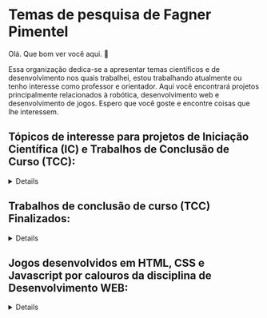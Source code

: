 <h1>Temas de pesquisa de Fagner Pimentel</h1>
<p> Olá. Que bom ver você aqui. 👋 </p>
<p>Essa organização dedica-se a apresentar temas científicos e de desenvolvimento nos quais trabalhei, estou trabalhando atualmente ou tenho interesse como professor e orientador.
Aqui você encontrará projetos principalmente relacionados à robótica, desenvolvimento web e desenvolvimento de jogos. Espero que você goste e encontre coisas que lhe interessem.</p>


<summary><h2>Tópicos de interesse para projetos de Iniciação Científica (IC) e Trabalhos de Conclusão de Curso (TCC):</h2></summary>
<details>
  <table>
    <thead>
      <tr>
        <th>Tema</th>
        <th>Sites relacionados</th>
        <th>Palavras chaves</th>
        <th>Objetivo</th>
      </tr>
    </thead>
    <tbody>
      <tr>
        <th>Robocup @Home</th>
        <td>
          <a href="https://athome.robocup.org/">athome.robocup.org</a> 
          <br>
          <a href="https://github.com/RoboCupAtHomeLatinAmerica">github.com/RoboCupAtHomeLatinAmerica</a>
        </td>
        <td>
          Robótica <br>
          Robótica móvel <br>
          Robótica de serviço <br>
          Robôs Reais <br>
          Competição <br>
          IA <br>
          Navegação <br>
          Manipulação <br>
          IHR <br>
          ROS <br>
        </td>
        <td>A liga RoboCup@Home tem como objetivo desenvolver tecnologia robótica de serviço e assistência com alta relevância para futuras aplicações domésticas pessoais.</td>
      </tr>
      <tr>
        <th>Robocup ArmChalenge</th>
        <td><a href="https://arm.robocup.org/">arm.robocup.org</a></td>
        <td>
          Robótica <br>
          Robôs simulados <br>
          Competição <br>
          IA <br>
          Manipulação <br>
          ROS <br>
          Matlab <br>
        </td>
        <td>O Desafio de Manipulação de Robôs Autônomos é um evento afiliado à RoboCup que visa envolver jovens pesquisadores e estudantes para abordar problemas desafiadores relacionados à manipulação de robôs autônomos, dentro de uma competição científica educacional</td>
      </tr>
      <tr>
        <th>Robocup Simulação 3D</th>
        <td><a href="https://ssim.robocup.org/3d-simulation/">ssim.robocup.org/3d-simulation</a></td>
        <td>
          Robótica <br>
          Robótica móvel <br>
          Robôs humanoides <br>
          Robôs simulados <br>
          Competição <br>
          IA <br>
          Navegação <br>
        </td>
        <td>A liga de simulaçao 3D usa um simulador de futebol humanóide 3D multiagente para promover pesquisa e desenvolvimento em Inteligência Artificial e Robótica. Esta liga é focada em estratégia de equipe, robótica humanoide, aprendizagem, otimização e inteligência artificial.</td>
      </tr>
      <tr>
        <th>RoboRacer</th>
        <td><a href="https://roboracer.ai/">roboracer.ai</a></td>
        <td>
          Robótica <br>
          Robótica móvel <br>
          Robôs Reais <br>
          Competição <br>
          IA <br>
          Navegação <br>
          ROS <br>
        </td>
        <td>RoboRacer é uma comunidade internacional de pesquisadores, engenheiros e entusiastas de sistemas autônomos. Foi originalmente fundado na Universidade da Pensilvânia em 2016, mas desde então se espalhou para muitas outras instituições em todo o mundo. A missão da RoboRacer é fomentar o interesse, o entusiasmo e o pensamento crítico sobre o campo cada vez mais onipresente dos sistemas autônomos.</td>
      </tr>
      <tr>
        <th>MicroMouse</th>
        <td><a href="https://en.wikipedia.org/wiki/Micromouse">wikipedia.org</a></td>
        <td>
          Robótica <br>
          Robótica móvel <br>
          Robôs Reais <br>
          Competição <br>
          IA <br>
          Navegação <br>
          ROS <br>
        </td>
        <td>Micromouse é um evento onde pequenos ratos robóticos competem para resolver um labirinto 16×16. Cada célula do labirinto possui 180 mm quadrados e paredes de 50 mm de altura. Os ratos são robôs completamente autônomos que devem encontrar o caminho de uma posição inicial predeterminada até a área central do labirinto sem ajuda.</td>
      </tr>
      <tr>
        <th>ROS</th>
        <td><a href="https://ros.org/">ros.org</a></td>
        <td>
          Robótica <br>
          Robótica móvel <br>
          Robótica de serviço <br>
          Robôs Reais <br>
          Robôs simulados <br>
          Competição <br>
          IA <br>
          Navegação <br>
          Manipulação <br>
          IHR <br>
        </td>
        <td>O Robot Operating System (ROS) é um conjunto de bibliotecas de software e ferramentas que ajudam você a construir aplicativos de robô. De drivers a algoritmos de última geração e com poderosas ferramentas de desenvolvedor, o ROS tem o que você precisa para seu próximo projeto de robótica. E é tudo de código aberto.</td>
      </tr>
      <tr>
        <td>Gamificação</td>
        <td>-</td>
        <td>
          Jogos <br>
          Aprendizado <br>
          Unity <br>
        </td>
        <td>Gamificação é a aplicação de elementos de jogos em contextos não relacionados a jogos. O objetivo é motivar, ensinar e aumentar o engajamento dos usuários. </td>
      </tr>
    </tbody>
  </table>
</details>

<summary><h2>Trabalhos de conclusão de curso (TCC) Finalizados:</h2></summary>
<details>
  
| Repositório GitHub | Repositório Biblioteca |
|---|---|
| <a href="https://github.com/FagnerPimentel-Academic/robo-de-limpeza-industrial">robo-de-limpeza-industrial</a> | https://repositorio.fei.edu.br/items/bdb2c727-5030-4460-a5fb-ec5bc0fe34f3 |
| <a href="https://github.com/FagnerPimentel-Academic/influencia-de-emocoes-em-jogos">influencia-de-emocoes-em-jogos</a> | https://repositorio.fei.edu.br/workspaceitems/7279/view |
| <a href="https://github.com/FagnerPimentel-Academic/implementacao-de-um-ambiente-de-aprendizado-virtual-gamificado">implementacao-de-um-ambiente-de-aprendizado-virtual-gamificado</a> | https://repositorio.fei.edu.br/workspaceitems/7281/view |
| <a href="https://github.com/FagnerPimentel-Academic/estudo-comportamental-de-vidas-artificiais-sob-adversidades">estudo-comportamental-de-vidas-artificiais-sob-adversidades</a> | https://repositorio.fei.edu.br/workspaceitems/7280/view |
| <a href="https://github.com/FagnerPimentel-Academic/ROS-Gamification">ROS-Gamification</a> | https://repositorio.fei.edu.br/items/66b84186-bd9b-495b-8f51-4e227863bbbc |
| <a href="https://github.com/FagnerPimentel-Academic/BLUETOOTH-LOW-ENERGY">BLUETOOTH-LOW-ENERGY</a> | https://repositorio.fei.edu.br/items/9154afbf-5c51-44cb-9cb3-a918a77ec4ea |


</details>


<summary><h2>Jogos desenvolvidos em HTML, CSS e Javascript por calouros da disciplina de Desenvolvimento WEB:</h2></summary>
<details>

| Jogo | Descrição | Autores | Semestre |
|---|---|---|---|
|<a href="https://fagnerpimentel-academic.github.io/web_games/games/202jogo-aula/game.html">jogo-aula</a>|Multi Player|-|-|
|<a href="https://fagnerpimentel-academic.github.io/web_games/games/2024_2-Arcade9000/home.html">Arcade 9000</a>|Prepare-se para uma viagem no tempo! Arcade 9000 te relembra os clássicos queridinhos de toda a galera. Passe por fases enquanto relembra jogos que marcaram infâncias.|Nicole De Camillis<br>Pedro Thormeyr|2024.2|
|<a href="https://fagnerpimentel-academic.github.io/web_games/games/2024_2-CorreCatchoro/principal.html">Corre, Catchoro!</a>|"Corre, Catchoro!!" é um jogo em que você é um cachorro correndo em velocidade máxima no meio de uma floresta cheia de morcegos perigosos! :O|Yuri da Silva Shimoki|2024.2</td>
|<a href="https://fagnerpimentel-academic.github.io/web_games/games/2024_2-JogodoNinja/jogo.html">Jogo do Ninja</a>|Em uma época de guerra e intrigas entre clãs ninjas, um habilidoso guerreiro é enviado em uma missão secreta e de alto risco. Seu objetivo é infiltrar-se nas profundezas do território inimigo para coletar suprimentos essenciais para seu clã, que tem sido ameaçado por uma escassez iminente. Mas a tarefa é mais perigosa do que parece: o território está repleto de armadilhas mortais e shurikens giratórios, posicionados estrategicamente pelos inimigos para deter qualquer intruso.|Leonardo<br>Luís|2024.2|
|<a href="https://fagnerpimentel-academic.github.io/web_games/games/2024_2-SilkNever/home.html">Silk Never</a>|SilkNever é um jogo de plataforma desenvolvido por alunos da FEI, inspirado pela continuação ainda não lançada do famoso Hollow Knight, SilkSong.|Priscila Cunha Vazquez|2024.2|
|<a href="https://fagnerpimentel-academic.github.io/web_games/games/2023_2-jogo/index.html">Jogo da Capivara</a>|No jogo, o jogador utilizará o mascote do Projeto, uma capivara com cartola, utilizando as teclas. O objetivo do jogo é que a Capivara consiga o maior número de Moedas Felizes enquanto desvia pela maior duração de tempo dos Foguetes Tristes.|Arthur Carvalho Rotkis<br>Arthur Leal Mussio<br>Daniel Santos Sobrinho<br>Felipe Brum Pereira<br>Gabriel Afonso dos Santos<br>Vinicius Trivellato Pereira|2023.2|
|<a href="https://fagnerpimentel-academic.github.io/web_games/games/2023_2-MathQuest/Projeto v1.13/inicio.html">Math Quest</a>|O jogo é uma corrida contra o tempo, onde os jogadores devem resolver equações matemáticas rapidamente. Eles têm 15 segundos para escolher a resposta correta (A, B, C ou D). Respostas certas valem 10 pontos, mas erros resultam na perda de um coração (inicialmente, três corações). O desafio é equilibrar rapidez e precisão para marcar pontos e manter as vidas.|Pedro Henrique da Fonseca<br>Wallace dos Santos Izidoro<br>Jônatas da Silva Gonçalves<br>Vinícius do Nascimento Generoso<br>Davi Moreira Cavalcante<br>Mario Eugenio Silva<br>|2023.2|
|<a href="https://fagnerpimentel-academic.github.io/web_games/games/2023_2-Projeto/index.html">Garotas em missão</a>|O objetivo do nosso projeto de inovação social é possibilitar o compartilhamento de trajetos, visando diminuir esse problema. Para exemplificar a ideia, criamos o jogo “Garotas em Missão: Superando os perigos do caminho universitário” que simula o trajeto de garotas desde sua casa até seu local de estudo. O jogo consiste em etapas que simulam situações do cotidiano. Durante elas, as personagens enfrentam diversas dificuldades, como ruas sem iluminação e bandidos.|Aline Rocha de Jesus<br>Bianca Silva Oliveira<br>Carolina Gonçalves Miranda<br>Ester Pereira dos Santos Nascimento<br>Gabrielly Thamirys Aparecida Bomfim<br>Luana de Almeida Ferreira|2023.2|
|<a href="https://fagnerpimentel-academic.github.io/web_games/games/2023_2-projeto_game/home_jogo.html">Space Invaders</a>|This game is based on the Space Invaders game created for Atari (1978), it is a more simple version of it|Mateus Scarpelli|2023.2|
|<a href="https://fagnerpimentel-academic.github.io/web_games/games/2023_2-ProjetoWebJogo/PaginaPrincipal.html">Rush Control</a>|O objetivo do jogo "Rush Control" é simples: Continuar o ônibus em ação pelo maior tempo possivel e permitir que seus passageiros chegar ao seu destino com o mínimo de estresse possível.|Eduardo G. Moreira<br>Caio Fonseca<br>Pedro Sabainsk<br>|2023.2|
|<a href="https://fagnerpimentel-academic.github.io/web_games/games/2023_2-Site-Aventura-Sem-Barreiras/index.html">Aventura Sem Barreiras</a>|O "Aventura sem Barreiras", consiste em um labirinto, onde você será um cadeirante e vai precisar enfrentar os problemas que são comuns para essas pessoas. O seu objetivo é chegar no final e alcançar o baú.|Artur Chaves Paiva<br>Giovane Contreras Oba<br>Giovanni Antonio Moreira<br>João Mateus E. B. da Silva<br>Rafael Denis Alonso<br>Heron de Souza|2023.2|
|<a href="https://fagnerpimentel-academic.github.io/web_games/games/2023_2-trabalhoPIS/index.html">AstroQuiz</a>|Com base nesta problemática, desenvolvemos um jogo que funciona como um quiz, com perguntas de conhecimento geral, visando promover uma integração do usuário com áreas variadas de aprendizado, se divertindo enquanto aprende.|Igor de Araujo Borges<br>Rebeca Moura<br>Leonardo<br>Amanda<br>Kaynã<br>Guilherme|2023.2|
|<a href="https://fagnerpimentel-academic.github.io/web_games/games/2023_1-WingIt/home.html">WingIt</a>|FlapBird<br>Single Player|Pedro Alexandre Custódio Silva<br>Laura de Souza Parente|2023.1|
|<a href="https://fagnerpimentel-academic.github.io/web_games/games/2023_1-Ursal/index.html">Ursal</a>|Click<br>Tiro<br>Velocidade<br>Single Player<br>|Rafael Henrique de Gaspi|2023.1|
|<a href="https://fagnerpimentel-academic.github.io/web_games/games/2023_1-The_Last_of_Dead/pagina_jogo/pagina_jogo.html">The Last Of Dead</a>|Click<br>Velocidade<br>Single Player<br>|Gabriel Machado<br>Pedro Henrique Satoru|2023.1|
|<a href="https://fagnerpimentel-academic.github.io/web_games/games/2023_1-Space_Bullets/index.html">Space Bullets</a>|Tiro<br>Single Player|Augusto Teixera|2023.1|
|<a href="https://fagnerpimentel-academic.github.io/web_games/games/2023_1-SIMPD/SIMPD_home.html">SIMPD</a>|Defesa<br>Estratégia<br>Velocidade<br>Single Player|Igor Vicente<br>David Baecker|2023.1|    
|<a href="https://fagnerpimentel-academic.github.io/web_games/games/2023_1-QuiZmica/info.html">Quizmica</a>|Quiz<br>Quimica<br>Single Player|Ana Carolina Lazzuri<br>Eduardo Guerra Nunziata|2023.1|
|<a href="https://fagnerpimentel-academic.github.io/web_games/games/2023_1-PixelCar/Curriculum/sobre.html">PixelCar</a>|Corrida<br><br>Multi Player|Kawan mark<br>Paulo Hudson|2023.1|
|<a href="https://fagnerpimentel-academic.github.io/web_games/games/2023_1-GravityBender/sobre.html">GraviyBender</a>|Plataforma<br>Velocidade<br>Single Player|Guilherme Morais Escudeiro<br>Renan Casemiro Hessel|2023.1|
|<a href="https://fagnerpimentel-academic.github.io/web_games/games/2023_1-GHOSTNIGHT/HTML/Home.html">GHOSTNIGHT</a>|FlapBird<br>Coleta de elementos<br>Single Player|Rafael Iamashita Becsei<br>Paulo Andre de Oliveira|2023.1|
|<a href="https://fagnerpimentel-academic.github.io/web_games/games/2023_1-Desiste/menu.html">Desiste</a>|Mouse<br>Persistência<br>Single Player|Julian Ryu Takeda<br>Letizia Lowatzki Baptistella|2023.1|
|<a href="https://fagnerpimentel-academic.github.io/web_games/games/2023_1-CletinInvader/PaginaPrincipal.html">CletinInvader</a>|Tiro<br>Single Player|Marcela Nalesso<br>Lucas Kerr do Amaral|2023.1|
|<a href="https://fagnerpimentel-academic.github.io/web_games/games/2022_2-Space-invaders/homepage.html">Space Invaders</a>|Nave<br>Tiro<br>Single Player|João Paulo<br>Henry Siqueira|2022.2|
|<a href="https://fagnerpimentel-academic.github.io/web_games/games/2022_2-Penalty-FE/home.html">Penalty FEI</a>|Click<br>Sorte<br>Futebol<br>Single Player|Paulo Feitosa|2022.2|
|<a href="https://fagnerpimentel-academic.github.io/web_games/games/2022_2-Or_a_marmota/index.html">Or, a marmota</a>|Click<br>Velocidade<br>Single Player<br>|Deise Adriana Silva Araújo<br>Sérgio Martins de Oliveira Santos|2022.2|
|<a href="https://fagnerpimentel-academic.github.io/web_games/games/2022_2-Bomberman/inicial.html">Bomberman</a>|Estratégia<br>Multi Player|Nicolly Rosa<br>Thales Pasquott|2022.2|
|<a href="https://fagnerpimentel-academic.github.io/web_games/games/2022_2-Asteroids/home.html">Asteroids</a>|Nave<br>Tiro<br>Single Player|Leandro Alencar<br>Mateus Rocha|2022.2|

</details>



<!--
Topicos de interesse para pesquisa:
- fifith car race
- mouse race
- robocup @HOME
- ROBOCUP @ARMCHALENG
- robocup 3D
- ROS
- gamificacao
- 
-->


<!--

**Here are some ideas to get you started:**

🙋‍♀️ A short introduction - what is your organization all about?
🌈 Contribution guidelines - how can the community get involved?
👩‍💻 Useful resources - where can the community find your docs? Is there anything else the community should know?
🍿 Fun facts - what does your team eat for breakfast?
🧙 Remember, you can do mighty things with the power of [Markdown](https://docs.github.com/github/writing-on-github/getting-started-with-writing-and-formatting-on-github/basic-writing-and-formatting-syntax)
-->
